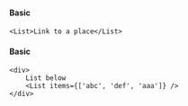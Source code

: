 #### Basic
```
<List>Link to a place</List>
```

#### Basic
```
<div>
    List below
    <List items={['abc', 'def', 'aaa']} />
</div>
```